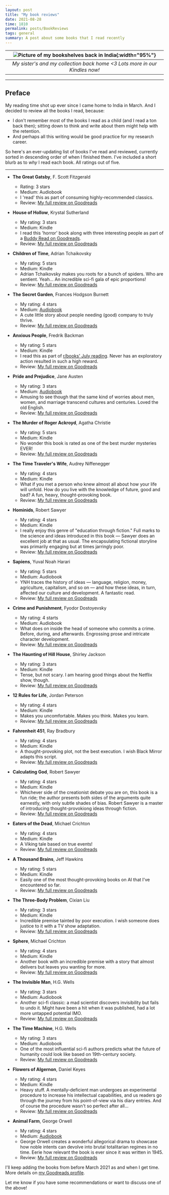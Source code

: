```yaml
---
layout: post
title: "My book reviews"
date: 2021-08-28
time: 1810
permalink: posts/BookReviews
tags: general
summary: A post about some books that I read recently
---
```


| ![Picture of my bookshelves back in India](/images/my_bookshelves.jpg){:width="95%"} |
|:--:|
| *My sister's and my collection back home <3 Lots more in our Kindles now!* |

---

## Preface

My reading time shot up ever since I came home to India in March. And I decided to review all the books I read, because:
- I don't remember most of the books I read as a child (and I read a ton back then); sitting down to think and write about them might help with the retention.
- And perhaps all this writing would be good practice for my research career.

So here's an ever-updating list of books I've read and reviewed, currently sorted in descending order of when I finished them. I've included a short blurb as to _why_ I read each book. All ratings out of five.

---

<!-- - **And Then There Were None**, Agatha Christie
  - My rating:
  - Medium: Audiobook
  - First read it sometime in 2017 or so. Re-read it because I completely forgot what happened, all I remembered was that the book was amazing.
  - Review: [My full review on Goodreads]()

- **Guns of Dawn**, Adrian Tchaikovsky
  - My rating:
  - Medium: Kindle
  - .
  - Review: [My full review on Goodreads]() -->

- **The Great Gatsby**, F. Scott Fitzgerald
  - Rating: 3 stars
  - Medium: Audiobook
  - I 'read' this as part of consuming highly-recommended classics.
  - Review: [My full review on Goodreads](https://www.goodreads.com/review/show/4160246956)

- **House of Hollow**, Krystal Sutherland
  - My rating: 3 stars
  - Medium: Kindle
  - I read this 'horror' book along with three interesting people as part of a [Buddy Read on Goodreads](https://www.goodreads.com/topic/show/22040364-house-of-hollow-rida-mary).
  - Review: [My full review on Goodreads](https://www.goodreads.com/review/show/4176814494)

- **Children of Time**, Adrian Tchaikovsky
  - My rating: 5 stars
  - Medium: Kindle
  - Adrian Tchaikovsky makes you roots for a bunch of spiders. Who are sentient. Yeah... An incredible sci-fi gala of epic proportions!
  - Review: [My full review on Goodreads](https://www.goodreads.com/review/show/4036941033)

- **The Secret Garden**, Frances Hodgson Burnett
  - My rating: 4 stars
  - Medium: [Audiobook](https://open.spotify.com/album/0RO7W1kUubsia0zZi3Xnke?si=W7JnFt6qR-GZJqw9rx7tfg&dl_branch=1)
  - A cute little story about people needing (good) company to truly thrive.
  - Review: [My full review on Goodreads](https://www.goodreads.com/review/show/4028619707)

- **Anxious People**, Fredrik Backman
  - My rating: 5 stars
  - Medium: Kindle
  - I read this as part of [r/books' July reading](https://www.reddit.com/r/books/comments/o0cgsf/the_rbooks_book_club_selection_for_july_is/). Never has an exploratory action resulted in such a high reward.
  - Review: [My full review on Goodreads](https://www.goodreads.com/review/show/4092842841)

- **Pride and Prejudice**, Jane Austen
  - My rating: 3 stars
  - Medium: [Audiobook](https://open.spotify.com/show/3EF8i5P1bmQMc7oXEWW4bo?si=ebDmd5qmQ0uTz5DiyAKo9g&dl_branch=1)
  - Amusing to see though that the same kind of worries about men, women, and marriage transcend cultures and centuries. Loved the old English.
  - Review: [My full review on Goodreads](https://www.goodreads.com/review/show/4028608221)

- **The Murder of Roger Ackroyd**, Agatha Christie
  - My rating: 5 stars
  - Medium: Kindle
  - No wonder this book is rated as one of the best murder mysteries EVER!
  - Review: [My full review on Goodreads](https://www.goodreads.com/review/show/4056320985)

- **The Time Traveler's Wife**, Audrey Niffenegger
  - My rating: 4 stars
  - Medium: Kindle
  - What if you met a person who knew almost all about how your life will unfold. How do you live with the knowledge of future, good and bad? A fun, heavy, thought-provoking book.
  - Review: [My full review on Goodreads](https://www.goodreads.com/review/show/2464823178)

- **Hominids**, Robert Sawyer
  - My rating: 4 stars
  - Medium: Kindle
  - I really enjoy this genre of "education through fiction." Full marks to the science and ideas introduced in this book — Sawyer does an excellent job at that as usual. The encapsulating fictional storyline was primarily engaging but at times jarringly poor.
  - Review: [My full review on Goodreads](https://www.goodreads.com/review/show/4013357673)

- **Sapiens**, Yuval Noah Harari
  - My rating: 5 stars
  - Medium: Audiobook
  - YNH traces the history of ideas — language, religion, money, agriculture, capitalism, and so on — and how these ideas, in turn, affected our culture and development. A fantastic read.
  - Review: [My full review on Goodreads](https://www.goodreads.com/review/show/4145846288)

- **Crime and Punishment**, Fyodor Dostoyevsky
  - My rating: 4 starts
  - Medium: Audiobook
  - What does on inside the head of someone who commits a crime. Before, during, and afterwards. Engrossing prose and intricate character development.
  - Review: [My full review on Goodreads](https://www.goodreads.com/review/show/3896526021)

- **The Haunting of Hill House**, Shirley Jackson
  - My rating: 3 stars
  - Medium: Kindle
  - Tense, but not scary. I am hearing good things about the Netflix show, though.
  - Review: [My full review on Goodreads](https://www.goodreads.com/review/show/4008452096)

- **12 Rules for Life**, Jordan Peterson
  - My rating: 4 stars
  - Medium: Kindle
  - Makes you uncomfortable. Makes you think. Makes you learn.
  - Review: [My full review on Goodreads](https://www.goodreads.com/review/show/3991412593)

- **Fahrenheit 451**, Ray Bradbury
  - My rating: 4 stars
  - Medium: Kindle
  - A thought-provoking plot, not the best execution. I wish Black Mirror adapts this script.
  - Review: [My full review on Goodreads](https://www.goodreads.com/review/show/3659594497)

- **Calculating God**, Robert Sawyer
  - My rating: 4 stars
  - Medium: Kindle
  - Whichever side of the creationist debate you are on, this book is a fun ride; the author presents both sides of the arguments quite earnestly, with only subtle shades of bias. Robert Sawyer is a master of introducing thought-provokiong ideas through fiction.
  - Review: [My full review on Goodreads](https://www.goodreads.com/review/show/3739539728)

- **Eaters of the Dead**, Michael Crichton
  - My rating: 4 stars
  - Medium: Kindle
  - A Viking tale based on true events!
  - Review: [My full review on Goodreads](https://www.goodreads.com/review/show/3970266849)

- **A Thousand Brains**, Jeff Hawkins
  - My rating: 5 stars
  - Medium: Kindle
  - Easily one of the most thought-provoking books on AI that I've encountered so far.
  - Review: [My full review on Goodreads](https://www.goodreads.com/review/show/3882854384)

- **The Three-Body Problem**, Cixian Liu
  - My rating: 3 stars
  - Medium: Kindle
  - Incredible premise tainted by poor execution. I wish someone does justice to it with a TV show adaptation.
  - Review: [My full review on Goodreads](https://www.goodreads.com/review/show/3555404356)

- **Sphere**, Michael Crichton
  - My rating: 4 stars
  - Medium: Kindle
  - Another book with an incredible premise with a story that almost delivers but leaves you wanting for more.
  - Review: [My full review on Goodreads](https://www.goodreads.com/review/show/1837134388)

- **The Invisible Man**, H.G. Wells
  - My rating: 3 stars
  - Medium: Audiobook
  - Another sci-fi classic: a mad scientist discovers invisibility but fails to undo it. Might have been a hit when it was published, had a lot more untapped potential IMO.
  - Review: [My full review on Goodreads](https://www.goodreads.com/review/show/3867395429)

- **The Time Machine**, H.G. Wells
  - My rating: 3 stars
  - Medium: Audiobook
  - One of the most influential sci-fi authors predicts what the future of humanity could look like based on 19th-century society.
  - Review: [My full review on Goodreads](https://www.goodreads.com/review/show/1244635509)

- **Flowers of Algernon**, Daniel Keyes
  - My rating: 4 stars
  - Medium: Kindle
  - Heavy stuff. A mentally-deficient man undergoes an experimental procedure to increase his intellectual capabilities, and us readers go through the journey from his point-of-view via his diary entries. And of course the procedure wasn't so perfect after all...
  - Review: [My full review on Goodreads](https://www.goodreads.com/review/show/1706001932)

- **Animal Farm**, George Orwell
  - My rating: 4 stars
  - Medium: [Audiobook](https://open.spotify.com/artist/1TyZ2vOH3Xyk3Kd8aGaoyl?si=Ys9338RDTQ2uQe7_xLjtGw&dl_branch=1)
  - George Orwell creates a wonderful allegorical drama to showcase how noble intents can devolve into brutal totalitarian regimes in no time. Eerie how relevant the book is ever since it was written in 1945.
  - Review: [My full review on Goodreads](https://www.goodreads.com/review/show/3875376612)

<!-- - **Invisible Women**, Caroline Criado Pérez
  - My rating: 4 stars
  - Medium: Kindle
  - Enlightening and depressing in equal measure.
  - Review: [My full review on Goodreads](https://www.goodreads.com/review/show/3037846698) -->


I'll keep adding the books from before March 2021 as and when I get time. More details on [my Goodreads profile](https://www.goodreads.com/review/list/41821528?ref=nav_mybooks&sort=date_read).

Let me know if you have some recommendations or want to discuss one of the above!
